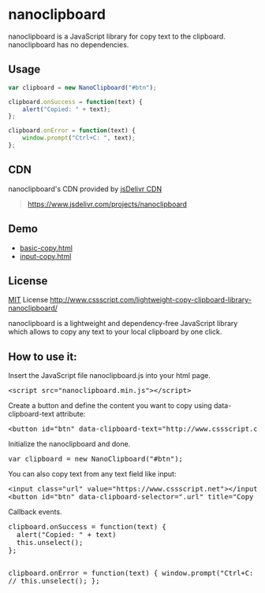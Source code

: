 # nanoclipboard

nanoclipboard is a JavaScript library for copy text to the clipboard. nanoclipboard has no dependencies.

## Usage
```js
var clipboard = new NanoClipboard("#btn");

clipboard.onSuccess = function(text) {
	alert("Copied: " + text);
};

clipboard.onError = function(text) {
	window.prompt("Ctrl+C: ", text);
};

```

## CDN
nanoclipboard's CDN provided by [jsDelivr CDN](https://www.jsdelivr.com)

> https://www.jsdelivr.com/projects/nanoclipboard

## Demo
- [basic-copy.html](http://htmlpreview.github.io/?https://github.com/bornbit/nanoclipboard/blob/master/demo/basic-copy.html)
- [input-copy.html](http://htmlpreview.github.io/?https://github.com/bornbit/nanoclipboard/blob/master/demo/input-copy.html)

## License

[MIT](https://github.com/bornbit/nanoclipboard/blob/master/LICENSE) License
http://www.cssscript.com/lightweight-copy-clipboard-library-nanoclipboard/
<p>nanoclipboard is a lightweight and dependency-free JavaScript library which allows to copy any text to your local clipboard by one click.</p>
<h2>How to use it:</h2>
<p>Insert the JavaScript file nanoclipboard.js into your html page.</p>
<pre class="brush:xml">&lt;script src="nanoclipboard.min.js"&gt;&lt;/script&gt;</pre>
<p>Create a button and define the content you want to copy using data-clipboard-text attribute:</p>
<pre class="brush:xml">&lt;button id="btn" data-clipboard-text="http://www.cssscript.com" title="Copy Me!"&gt;Copy&lt;/button&gt;</pre>
<p>Initialize the nanoclipboard and done.</p>
<pre class="brush:javascript">var clipboard = new NanoClipboard("#btn");</pre>
<p>You can also copy text from any text field like input:</p>
<pre class="brush:javascript">&lt;input class="url" value="https://www.cssscript.net"&gt;&lt;/input&gt;
&lt;button id="btn" data-clipboard-selector=".url" title="Copy Me!"&gt;Copy&lt;/button&gt;</pre>
<p>Callback events.</p>
<pre class="brush:javascript">clipboard.onSuccess = function(text) {
  alert("Copied: " + text)
  this.unselect();
};

clipboard.onError = function(text) {
  window.prompt("Ctrl+C: ", text);
  // this.unselect();
};</pre>
